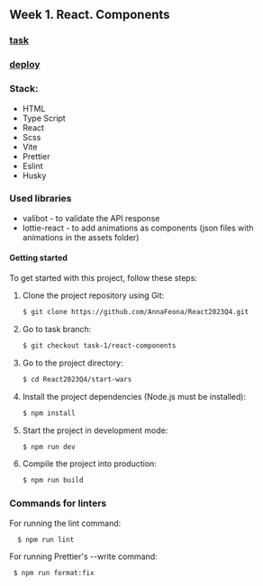 ## Week 1. React. Components

### [task](https://github.com/rolling-scopes-school/tasks/tree/master/react/modules/module01)

### [deploy]()

### Stack:

- HTML
- Type Script
- React
- Scss
- Vite
- Prettier
- Eslint
- Husky

### Used libraries

- valibot - to validate the API response
- lottie-react - to add animations as components
  (json files with animations in the assets folder)

#### Getting started

To get started with this project, follow these steps:

1. Clone the project repository using Git:

   ```bash
   $ git clone https://github.com/AnnaFeona/React2023Q4.git
   ```
2. Go to task branch:
   ```bash
   $ git checkout task-1/react-components
   ```
3. Go to the project directory:
   ```bash
   $ cd React2023Q4/start-wars
   ```
4. Install the project dependencies (Node.js must be installed):
   ```bash
   $ npm install
   ```
5. Start the project in development mode:
   ```bash
   $ npm run dev
   ```
6. Сompile the project into production:
   ```bash
   $ npm run build
   ```

### Commands for linters

For running the lint command:

```bash
  $ npm run lint
```

For running Prettier's --write command:

```bash
 $ npm run format:fix
```
